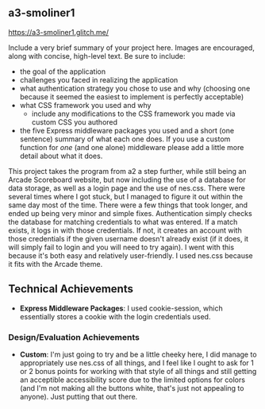 ## a3-smoliner1

https://a3-smoliner1.glitch.me/

Include a very brief summary of your project here. Images are encouraged, along with concise, high-level text. Be sure to include:

- the goal of the application
- challenges you faced in realizing the application
- what authentication strategy you chose to use and why (choosing one because it seemed the easiest to implement is perfectly acceptable)
- what CSS framework you used and why
  - include any modifications to the CSS framework you made via custom CSS you authored
- the five Express middleware packages you used and a short (one sentence) summary of what each one does. If you use a custom function for *one* (and one alone) middleware please 
add a little more detail about what it does.

This project takes the program from a2 a step further, while still being an Arcade Scoreboard website, but now including the use of a database for data storage, as well as a login page and the use of nes.css.
There were several times where I got stuck, but I managed to figure it out within the same day most of the time. There were a few things that took longer, and ended up being very minor and simple fixes.
Authentication simply checks the database for matching credentials to what was entered. If a match exists, it logs in with those credentials. If not, it creates an account with those credentials if the given username doesn't already exist (if it does, it will simply fail to login and you will need to try again). I went with this because it's both easy and relatively user-friendly.
I used nes.css because it fits with the Arcade theme.

## Technical Achievements
- **Express Middleware Packages**: I used cookie-session, which essentially stores a cookie with the login credentials used.

### Design/Evaluation Achievements
- **Custom**: I'm just going to try and be a little cheeky here, I did manage to appropriately use nes.css of all things, and I feel like I ought to ask for 1 or 2 bonus points for working with that style of all things and still getting an acceptible accessibility score due to the limited options for colors (and I'm not making all the buttons white, that's just not appealing to anyone). Just putting that out there.
